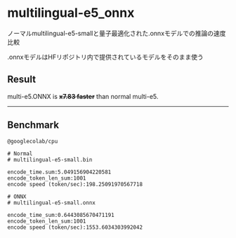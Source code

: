 # multilingual-e5_onnx

ノーマルmultilingual-e5-smallと量子最適化された.onnxモデルでの推論の速度比較

.onnxモデルはHFリポジトリ内で提供されているモデルをそのまま使う


## Result

multi-e5.ONNX is   ~~**x7.83 faster**~~ than normal multi-e5. 

---
## Benchmark 

```
@googlecolab/cpu

# Normal
# multilingual-e5-small.bin

encode_time.sum:5.049156904220581
encode_token_len_sum:1001
encode speed (token/sec):198.25091970567718

# ONNX
# multilingual-e5-small.onnx

encode_time_sum:0.6443085670471191
encode_token_len_sum:1001
encode speed (token/sec):1553.6034303992042
```

